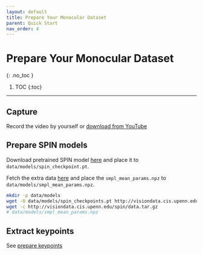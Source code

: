 ```yaml
---
layout: default
title: Prepare Your Monocular Dataset
parent: Quick Start
nav_order: 4
---
```


# Prepare Your Monocular Dataset
{: .no_toc }

1. TOC
{:toc}
---

## Capture

Record the video by yourself or [download from YouTube](./capture_youtube.md)

## Prepare SPIN models

Download pretrained SPIN model [here](http://visiondata.cis.upenn.edu/spin/model_checkpoint.pt) and place it to `data/models/spin_checkpoint.pt`.

Fetch the extra data [here](http://visiondata.cis.upenn.edu/spin/data.tar.gz) and place the `smpl_mean_params.npz` to `data/models/smpl_mean_params.npz`.

```bash
mkdir -p data/models
wget -O data/models/spin_checkpoints.pt http://visiondata.cis.upenn.edu/spin/model_checkpoint.pt
wget -c http://visiondata.cis.upenn.edu/spin/data.tar.gz
# data/models/smpl_mean_params.npz
```

## Extract keypoints

See [prepare keypoints](./keypoints.md#extract-keypoints)


<!-- ## Public Dataset

### HumanNeRF

HumanNeRF provides 3 Internet videos.

```bash
for vid in 0ORaAnJYROg gEpJDE8ZbhU ANwEiICt7BM;do python3 scripts/dataset/download_youtube.py ${vid} --database data/datasets/humannerf; done
# extract images
python3 apps/preprocess/extract_image.py ${data}
# annot the clip
python3 apps/annotation/annot_clip.py ${data}
```

We manually clip this dataset. You can place this to `${data}/clips.json`

```python
{
    "0ORaAnJYROg": [[4705,4955]],
    "ANwEiICt7BM": [[2315,2615]],
    "gEpJDE8ZbhU": [[1500, 1650]]
}
```

Run the mocap:
```bash
python3 apps/demo/mocap.py ${data} --work internet
``` -->

<!-- 
### DeepCap
Download and place the data:

```bash
├── Antonia
│   └── images0.avi
├── Lan
│   ├── images0.avi
│   ├── images1.avi
│   └── images2.avi
├── Magdalena
│   ├── images0.avi
│   ├── images1.avi
│   └── images2.avi
├── Marc
│   ├── images0.avi
│   └── images1.avi
├── monocularCalibrationBM.calibration
├── monocularCalibration.calibration
└── monocularCalibrationPhone.calibration
```

Apply this to other sequence too. -->
